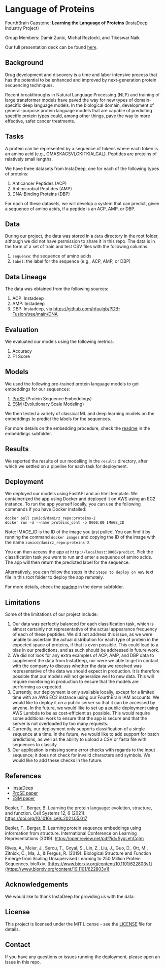 # Language of Proteins

FourthBrain Capstone: **Learning the Language of Proteins** (InstaDeep Industry Project)

Group Members: Damir Zunic, Michal Roztocki, and Tikeswar Naik

Our full presentation deck can be found [here](https://docs.google.com/presentation/d/1Nkb5mGteHTs4gDnIVz04h6ewfL-5HVgIB_elUNq3IZU/edit?usp=sharing).

## Background

Drug development and discovery is a time and labor intensive process that has the potential to be enhanced and improved by next-generation protein sequencing techniques.

Recent breakthroughs in Natural Language Processing (NLP) and training of large transformer models have paved the way for new types of domain-specific deep language models. In the biological domain, development of general-purpose protein language models that are capable of predicting specific protein types could, among other things, pave the way to more effective, safer cancer treatments.

## Tasks
A protein can be represented by a sequence of tokens where each token is an amino acid (e.g., GMASKAGSVLGKITKIALGAL). Peptides are proteins of relatively small lengths.

We have three datasets from InstaDeep, one for each of the following types of proteins:
1. Anticancer Peptides (ACP)
2. Antimicrobial Peptides (AMP)
3. DNA-Binding Proteins (DBP)

For each of these datasets, we will develop a system that can predict, given a sequence of amino acids, if a peptide is an ACP, AMP, or DBP.

## Data
During our project, the data was stored in a `data` directory in the root folder, although we did not have permission to share it in this repo. The data is in the form of a set of train and test CSV files with the following columns:
1. `sequence`: the sequence of amino acids
2. `label`: the label for the sequence (e.g., ACP, AMP, or DBP)

## Data Lineage
The data was obtained from the following sources:
1. ACP: Instadeep
2. AMP: Instadeep
3. DBP: Instadeep, via https://github.com/hfuulgb/PDB-Fusion/tree/main/DNA

## Evaluation
We evaluated our models using the following metrics:
1. Accuracy
2. F1 Score

## Models
We used the following pre-trained protein language models to get embeddings for our sequences:
1. [ProSE](https://github.com/tbepler/prose) (Protein Sequence Embeddings)
2. [ESM](https://github.com/facebookresearch/esm) (Evolutionary Scale Modeling)

We then tested a variety of classical ML and deep learning models on the embeddings to predict the labels for the sequences.

For more details on the embedding procedure, check the [readme](https://github.com/zunicd/Language-of-Proteins/tree/main/notebooks/embeddings) in the embeddings subfolder.

## Results
We reported the results of our modelling in the `results` directory, after which we settled on a pipeline for each task for deployment.

## Deployment
We deployed our models using FastAPI and an html template. We containerized the app using Docker and deployed it on AWS using an EC2 instance. To run the app yourself locally, you can use the following commands if you have Docker installed:

```
docker pull zunicd/damirz_repo:proteins-2
docker run -d --name proteins_cont -p 8000:80 IMAGE_ID
```
Note: IMAGE_ID is the ID of the image you just pulled. You can find it by running the command `docker images` and copying the ID of the image with the name `zunicd/damirz_repo:proteins-2`.

You can then access the app at `http://localhost:8000/predict`. Pick the classification task you want to run and enter a sequence of amino acids. The app will then return the predicted label for the sequence.

Alternatively, you can follow the steps in the `Steps to deploy on AWS` text file in this root folder to deploy the app remotely. 

For more details, check the [readme](https://github.com/zunicd/Language-of-Proteins/tree/main/demo) in the demo subfolder.

## Limitations

Some of the limitations of our project include:
1. Our data was perfectly balanced for each classification task, which is almost certainly not representative of the actual appearance frequency of each of these peptides. We did not address this issue, as we were unable to ascertain the actual distribution for each type of protein in the expected space of proteins, if that is even possible. This could lead to a bias in our predictions, and as such should be addressed in future work.
2. We did not look for any extra examples of ACP, AMP, and DBP data to supplement the data from InstaDeep, nor were we able to get in contact with the company to discuss whether the data we received was representative of the data we should expect in production. It is therefore possible that our models will not generalize well to new data. This will require monitoring in production to ensure that the models are performing as expected.
3. Currently, our deployment is only available locally, except for a limited time with an AWS EC2 instance using our FourthBrain IAM accounts. We would like to deploy it on a public server so that it can be accessed by anyone. In the future, we would like to set up a public deployment using AWS Lambda to be as cost-efficient as possible. This would require some additional work to ensure that the app is secure and that the server is not overloaded by too many requests.
4. Currently, our deployment only supports classification of a single sequence at a time. In the future, we would like to add support for batch predictions, as well as the ability to upload a CSV or fasta file with sequences to classify.
5. Our application is missing some error checks with regards to the input sequence; it does not check for invalid characters and symbols. We would like to add these checks in the future.

## References
* [InstaDeep](https://www.instadeep.com/)
* [ProSE paper](https://www.cell.com/action/showPdf?pii=S2405-4712%2821%2900203-9)
* [ESM paper](https://www.biorxiv.org/content/10.1101/622803v4)

Bepler, T., Berger, B. Learning the protein language: evolution, structure, and function. Cell Systems 12, 6 (2021). https://doi.org/10.1016/j.cels.2021.05.017

Bepler, T., Berger, B. Learning protein sequence embeddings using information from structure. International Conference on Learning Representations (2019). https://openreview.net/pdf?id=SygLehCqtm

Rives, A., Meier, J., Sercu, T., Goyal, S., Lin, Z., Liu, J., Guo, D., Ott, M., Zitnick, C., Ma, J., & Fergus, R. (2019). Biological Structure and Function Emerge from Scaling Unsupervised Learning to 250 Million Protein Sequences. bioRxiv. [https://www.biorxiv.org/content/10.1101/622803v1](https://www.biorxiv.org/content/10.1101/622803v1)

## Acknowledgements

We would like to thank InstaDeep for providing us with the data.

## License
This project is licensed under the MIT License - see the [LICENSE](LICENSE) file for details.

## Contact
If you have any questions or issues running the deployment, please open an issue in this repo.
